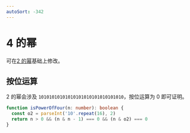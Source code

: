 ```yaml
---
autoSort: -342
---
```


# 4 的幂

可在[2 的幂](./231-power-of-two.md)基础上修改。

## 按位运算

2 的幂会涉及 `10101010101010101010101010101010`，按位运算为 0 即可证明。

``` ts
function isPowerOfFour(n: number): boolean {
  const o2 = parseInt('10'.repeat(16), 2)
  return n > 0 && (n & n - 1) === 0 && (n & o2) === 0
}
```
